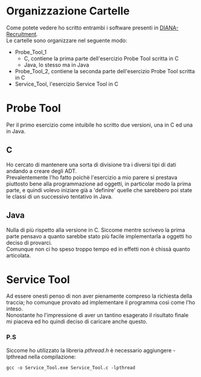 # Organizzazione Cartelle  
Come potete vedere ho scritto entrambi i software presenti in [DIANA-Recruitment](https://github.com/team-diana/DIANA-Recruitment).  
Le cartelle sono organizzare nel seguente modo:
* Probe_Tool_1
  * C, contiene la prima parte dell'esercizio Probe Tool scritta in C
  * Java, lo stesso ma in Java
* Probe_Tool_2, contiene la seconda parte dell'esercizio Probe Tool scritta in C
* Service_Tool, l'esercizio Service Tool in C

# Probe Tool  
Per il primo esercizio come intuibile ho scritto due versioni, una in C ed una in Java.  
## C  
Ho cercato di mantenere una sorta di divisione tra i diversi tipi di dati andando a creare degli ADT.  
Prevalentemente l'ho fatto poichè l'esercizio a mio parere si prestava piuttosto bene alla programmazione ad oggetti, in particolar modo la prima parte, e quindi volevo iniziare già a 'definire' quelle che sarebbero poi state le classi di un successivo tentativo in Java.  
## Java  
Nulla di più rispetto alla versione in C. Siccome mentre scrivevo la prima parte pensavo a quanto sarebbe stato più facile implementarla a oggetti ho deciso di provarci.  
Comunque non ci ho speso troppo tempo ed in effetti non è chissà quanto articolata.

# Service Tool
Ad essere onesti penso di non aver pienamente compreso la richiesta della traccia; ho comunque provato ad implementare il programma così come l'ho inteso.  
Nonostante ho l'impressione di aver un tantino esagerato il risultato finale mi piaceva ed ho quindi deciso di caricare anche questo.  
### P.S
Siccome ho utilizzato la libreria _pthread.h_ è necessario aggiungere -lpthread nella compilazione:  
```
gcc -o Service_Tool.exe Service_Tool.c -lpthread
```
